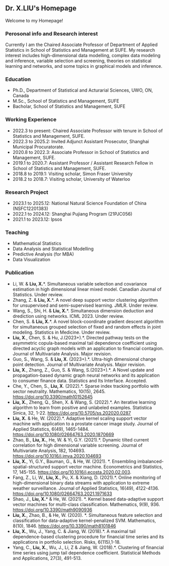 ## Dr. X.LIU's Homepage

Welcome to my Homepage!


### Perosonal info and Research interest
Currently I am the Chaired Associate Professor of Department of Applied Statistics in School of Statistics and Management at SUFE. My research interest includes high-dimensional data modelling, complex data modeling and inference, variable selection and screening, theories on statistical learning and networks, and some topics in graphical models and inference.

### Education

- Ph.D., Department of Statistical and Acturarial Sciences, UWO, ON, Canada
- M.Sc., School of Statistics and Management, SUFE
- Bacholar, School of Statistics and Management, SUFE


### Working Experience

- 2022.3 to present: Chaired Associate Professor with tenure in School of Statistics and Management, SUFE.
- 2022.3 to 2025.2: Invited Adjunct Assistant Prosecutor, Shanghai Municipal Procuratorate.
- 2020.8 to 2022.3: Associate Professor in School of Statistics and Management, SUFE.
- 2019.1 to 2020.7: Assistant Professor / Assistant Research Fellow in School of Statistics and Management, SUFE.
- 2018.8 to 2019.1: Visiting scholar, Simon Fraser University
- 2018.2 to 2018.7: Visiting scholar, University of Waterloo


### Research Project

- 2023.1 to 2025.12: National Natural Science Foundation of China (NSFC12201383)
- 2022.1 to 2024.12: Shanghai Pujiang Program (21PJC056) 
- 2021.1 to 2023.12: Ipsos


### Teaching

- Mathematical Statistics
- Data Analysis and Statistical Modelling
- Predictive Analysis (for MBA)
- Data Visualization


### Publication

- Li, W. & **Liu, X.***. Simultaneous variable selection and covariance estimation in high dimensional linear mixed model. Canadian Journal of Statistics. Under review.
- Zhang, Z. & **Liu, X.***. A novel deep support vector clustering algorithm for unsupervised and semi-supervised learning. JMLR. Under review. 
- Wang, S., Shi, H. & **Liu, X.***. Simultaneous dimension deduction and drediction using networks. ICML 2023. Under review. 
- Chen, S. & **Liu, X.***. A novel block-coordinate gradient descent algorithm for simultaneous grouped selection of fixed and random effects in joint modeling. Statistics in Medicine. Under review.
- **Liu, X**., Chen, S. & Hu, J.(2023+).*. Directed pathway tests on the asymmetric copula-based maximal tail dependence coefficient using directed acyclic graph models with an application to financial contagion. Journal of Multivariate Analysis. Major revision.
- Guo, S., Wang, S. & **Liu, X**. (2023+).*. Ultra-high dimensional change point detection. Journal of Multivariate Analysis. Major revision.
- **Liu, X**., Zhang, Z., Guo, S. & Wang, S.(2023+).*. A Novel update and propagation-based dynamic graph neural networks and its application to consumer finance data. Statistics and Its Interface. Accepted. 
- Che, Y., Chen, S., **Liu, X**. (2022).*. Sparse index tracking portfolio with sector neutrality. Mathematics, 10(15), 2645. https://doi.org/10.3390/math10152645
- **Liu, X.**, Zheng, Q., Shen, X. & Wang, S. (2022).*. An iterative learning algorithm to learn from positive and unlabeled examples. Statistica Sinica, 32, 1-22. https://doi.org/10.5705/ss.202020.0287
- **Liu, X.** & He, W. (2022).*. Adaptive kernel scaling support vector machine with application to a prostate cancer image study. Journal of Applied Statistics, 6(49), 1465-1484. https://doi.org/10.1080/02664763.2020.1870669 
- Zhao, B., **Liu, X.**, He, W. & Yi, G.Y. (2021).*. Dynamic tilted current correlation for high dimensional variable screening. Journal of Multivariate Analysis, 182, 104693. https://doi.org/10.1016/j.jmva.2020.104693
- **Liu, X.**, Yi, G.Y., Bauman, G., & He, W. (2021). *. Ensembling imbalanced-spatial-structured support vector machine. Econometrics and Statistics, 17, 145-155. https://doi.org/10.1016/j.ecosta.2020.02.003.
- Fang, Z., Li, W., **Liu, X.**, Pu, X. & Xiang, D. (2021).*. Online monitoring of high-dimensional binary data streams with application to extreme weather surveillance. Journal of Applied Statistics, 16(49), 4122-4136. https://doi.org/10.1080/02664763.2021.1971633
- Shao, J., **Liu, X.*** & He, W. (2021). *. Kernel based data-adaptive support vector machines for multi-class classification. Mathematics, 9(9), 936. https://doi.org/10.3390/math9090936
- **Liu, X.**, Zhao, B., & He, W. (2020). *. Simultaneous feature selection and classification for data-adaptive kernel-penalized SVM. Mathematics, 8(10), 1846. https://doi.org/10.3390/math8101846
- **Liu, X.**, Wu, J., Yang, C. & Jiang, W. (2018).*. A maximal tail dependence-based clustering procedure for financial time series and its applications in portfolio selection. Risks, 6(115),1-18. 
- Yang, C., **Liu, X.**, Wu, J., Li, Z & Jiang, W. (2018).*. Clustering of financial time series using jump tail dependence coefficient. Statistical Methods and Applications, 27(3), 491-513.


 




